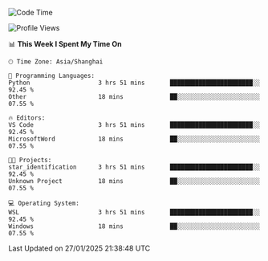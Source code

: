 <!--START_SECTION:waka-->
![Code Time](http://img.shields.io/badge/Code%20Time-2%2C228%20hrs%205%20mins-blue)

![Profile Views](http://img.shields.io/badge/Profile%20Views-3-blue)

📊 **This Week I Spent My Time On** 

```text
🕑︎ Time Zone: Asia/Shanghai

💬 Programming Languages: 
Python                   3 hrs 51 mins       ███████████████████████░░   92.45 % 
Other                    18 mins             ██░░░░░░░░░░░░░░░░░░░░░░░   07.55 % 

🔥 Editors: 
VS Code                  3 hrs 51 mins       ███████████████████████░░   92.45 % 
MicrosoftWord            18 mins             ██░░░░░░░░░░░░░░░░░░░░░░░   07.55 % 

🐱‍💻 Projects: 
star_identification      3 hrs 51 mins       ███████████████████████░░   92.45 % 
Unknown Project          18 mins             ██░░░░░░░░░░░░░░░░░░░░░░░   07.55 % 

💻 Operating System: 
WSL                      3 hrs 51 mins       ███████████████████████░░   92.45 % 
Windows                  18 mins             ██░░░░░░░░░░░░░░░░░░░░░░░   07.55 % 
```


 Last Updated on 27/01/2025 21:38:48 UTC
<!--END_SECTION:waka-->